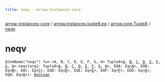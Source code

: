 ```yaml
---
title: neqv - arrow-instances-core
---
```


[arrow-instances-core](../../index.html) / [arrow.instances.tuple8.eq](../index.html) / [arrow.core.Tuple8](index.html) / [neqv](./neqv.html)

# neqv

`@JvmName("neqv") fun <A, B, C, D, E, F, G, H> Tuple8<`[`A`](neqv.html#A)`, `[`B`](neqv.html#B)`, `[`C`](neqv.html#C)`, `[`D`](neqv.html#D)`, `[`E`](neqv.html#E)`, `[`F`](neqv.html#F)`, `[`G`](neqv.html#G)`, `[`H`](neqv.html#H)`>.neqv(arg1: Tuple8<`[`A`](neqv.html#A)`, `[`B`](neqv.html#B)`, `[`C`](neqv.html#C)`, `[`D`](neqv.html#D)`, `[`E`](neqv.html#E)`, `[`F`](neqv.html#F)`, `[`G`](neqv.html#G)`, `[`H`](neqv.html#H)`>, EQA: Eq<`[`A`](neqv.html#A)`>, EQB: Eq<`[`B`](neqv.html#B)`>, EQC: Eq<`[`C`](neqv.html#C)`>, EQD: Eq<`[`D`](neqv.html#D)`>, EQE: Eq<`[`E`](neqv.html#E)`>, EQF: Eq<`[`F`](neqv.html#F)`>, EQG: Eq<`[`G`](neqv.html#G)`>, EQH: Eq<`[`H`](neqv.html#H)`>): `[`Boolean`](https://kotlinlang.org/api/latest/jvm/stdlib/kotlin/-boolean/index.html)